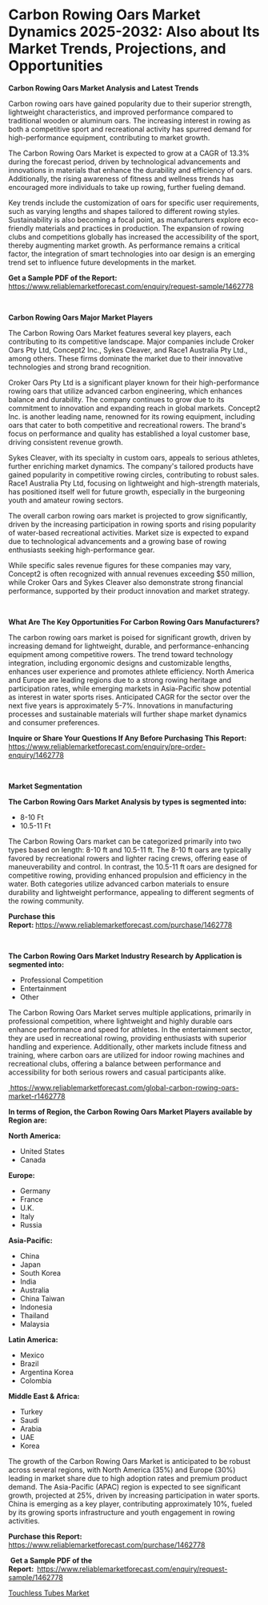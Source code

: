 <p><h1>Carbon Rowing Oars Market Dynamics 2025-2032: Also about Its Market Trends, Projections, and Opportunities</h1></p><p><strong>Carbon Rowing Oars Market Analysis and Latest Trends</strong></p>
<p><p>Carbon rowing oars have gained popularity due to their superior strength, lightweight characteristics, and improved performance compared to traditional wooden or aluminum oars. The increasing interest in rowing as both a competitive sport and recreational activity has spurred demand for high-performance equipment, contributing to market growth. </p><p>The Carbon Rowing Oars Market is expected to grow at a CAGR of 13.3% during the forecast period, driven by technological advancements and innovations in materials that enhance the durability and efficiency of oars. Additionally, the rising awareness of fitness and wellness trends has encouraged more individuals to take up rowing, further fueling demand.</p><p>Key trends include the customization of oars for specific user requirements, such as varying lengths and shapes tailored to different rowing styles. Sustainability is also becoming a focal point, as manufacturers explore eco-friendly materials and practices in production. The expansion of rowing clubs and competitions globally has increased the accessibility of the sport, thereby augmenting market growth. As performance remains a critical factor, the integration of smart technologies into oar design is an emerging trend set to influence future developments in the market.</p></p>
<p><strong>Get a Sample PDF of the Report:&nbsp;</strong> <a href="https://www.reliablemarketforecast.com/enquiry/request-sample/1462778?utm_campaign=2249&utm_medium=2&utm_source=Github&utm_content=ia&utm_term=09022025&utm_id=carbon-rowing-oars">https://www.reliablemarketforecast.com/enquiry/request-sample/1462778</a></p>
<p>&nbsp;</p>
<p><strong>Carbon Rowing Oars Major Market Players</strong></p>
<p><p>The Carbon Rowing Oars Market features several key players, each contributing to its competitive landscape. Major companies include Croker Oars Pty Ltd, Concept2 Inc., Sykes Cleaver, and Race1 Australia Pty Ltd., among others. These firms dominate the market due to their innovative technologies and strong brand recognition.</p><p>Croker Oars Pty Ltd is a significant player known for their high-performance rowing oars that utilize advanced carbon engineering, which enhances balance and durability. The company continues to grow due to its commitment to innovation and expanding reach in global markets. Concept2 Inc. is another leading name, renowned for its rowing equipment, including oars that cater to both competitive and recreational rowers. The brand's focus on performance and quality has established a loyal customer base, driving consistent revenue growth.</p><p>Sykes Cleaver, with its specialty in custom oars, appeals to serious athletes, further enriching market dynamics. The company's tailored products have gained popularity in competitive rowing circles, contributing to robust sales. Race1 Australia Pty Ltd, focusing on lightweight and high-strength materials, has positioned itself well for future growth, especially in the burgeoning youth and amateur rowing sectors.</p><p>The overall carbon rowing oars market is projected to grow significantly, driven by the increasing participation in rowing sports and rising popularity of water-based recreational activities. Market size is expected to expand due to technological advancements and a growing base of rowing enthusiasts seeking high-performance gear.</p><p>While specific sales revenue figures for these companies may vary, Concept2 is often recognized with annual revenues exceeding $50 million, while Croker Oars and Sykes Cleaver also demonstrate strong financial performance, supported by their product innovation and market strategy.</p></p>
<p>&nbsp;</p>
<p><strong>What Are The Key Opportunities For Carbon Rowing Oars Manufacturers?</strong></p>
<p><p>The carbon rowing oars market is poised for significant growth, driven by increasing demand for lightweight, durable, and performance-enhancing equipment among competitive rowers. The trend toward technology integration, including ergonomic designs and customizable lengths, enhances user experience and promotes athlete efficiency. North America and Europe are leading regions due to a strong rowing heritage and participation rates, while emerging markets in Asia-Pacific show potential as interest in water sports rises. Anticipated CAGR for the sector over the next five years is approximately 5-7%. Innovations in manufacturing processes and sustainable materials will further shape market dynamics and consumer preferences.</p></p>
<p><strong>Inquire or Share Your Questions If Any Before Purchasing This Report:</strong> <a href="https://www.reliablemarketforecast.com/enquiry/pre-order-enquiry/1462778?utm_campaign=2249&utm_medium=2&utm_source=Github&utm_content=ia&utm_term=09022025&utm_id=carbon-rowing-oars">https://www.reliablemarketforecast.com/enquiry/pre-order-enquiry/1462778</a></p>
<p>&nbsp;</p>
<p><strong>Market Segmentation</strong></p>
<p><strong>The Carbon Rowing Oars Market Analysis by types is segmented into:</strong></p>
<p><ul><li>8-10 Ft</li><li>10.5-11 Ft</li></ul></p>
<p><p>The Carbon Rowing Oars market can be categorized primarily into two types based on length: 8-10 ft and 10.5-11 ft. The 8-10 ft oars are typically favored by recreational rowers and lighter racing crews, offering ease of maneuverability and control. In contrast, the 10.5-11 ft oars are designed for competitive rowing, providing enhanced propulsion and efficiency in the water. Both categories utilize advanced carbon materials to ensure durability and lightweight performance, appealing to different segments of the rowing community.</p></p>
<p><strong>Purchase this Report:&nbsp;</strong><a href="https://www.reliablemarketforecast.com/purchase/1462778?utm_campaign=2249&utm_medium=2&utm_source=Github&utm_content=ia&utm_term=09022025&utm_id=carbon-rowing-oars">https://www.reliablemarketforecast.com/purchase/1462778</a></p>
<p>&nbsp;</p>
<p><strong>The Carbon Rowing Oars Market Industry Research by Application is segmented into:</strong></p>
<p><ul><li>Professional Competition</li><li>Entertainment</li><li>Other</li></ul></p>
<p><p>The Carbon Rowing Oars Market serves multiple applications, primarily in professional competition, where lightweight and highly durable oars enhance performance and speed for athletes. In the entertainment sector, they are used in recreational rowing, providing enthusiasts with superior handling and experience. Additionally, other markets include fitness and training, where carbon oars are utilized for indoor rowing machines and recreational clubs, offering a balance between performance and accessibility for both serious rowers and casual participants alike.</p></p>
<p><a href="https://www.reliablemarketforecast.com/global-carbon-rowing-oars-market-r1462778?utm_campaign=2249&utm_medium=2&utm_source=Github&utm_content=ia&utm_term=09022025&utm_id=carbon-rowing-oars">&nbsp;https://www.reliablemarketforecast.com/global-carbon-rowing-oars-market-r1462778</a></p>
<p><strong>In terms of Region, the Carbon Rowing Oars Market Players available by Region are:</strong></p>
<p>
    <p> <strong> North America: </strong>
        <ul>
            <li>United States</li>
            <li>Canada</li>
        </ul>
        </p> 
    <p> <strong> Europe: </strong>
        <ul>
            <li>Germany</li>
            <li>France</li>
            <li>U.K.</li>
            <li>Italy</li>
            <li>Russia</li>
        </ul>
        </p> 
    <p> <strong> Asia-Pacific: </strong>
        <ul>
            <li>China</li>
            <li>Japan</li>
            <li>South Korea</li>
            <li>India</li>
            <li>Australia</li>
            <li>China Taiwan</li>
            <li>Indonesia</li>
            <li>Thailand</li>
            <li>Malaysia</li>
        </ul>
        </p> 
    <p> <strong> Latin America: </strong>
        <ul>
            <li>Mexico</li>
            <li>Brazil</li>
            <li>Argentina Korea</li>
            <li>Colombia</li>
        </ul>
        </p> 
    <p> <strong> Middle East & Africa: </strong>
        <ul>
            <li>Turkey</li>
            <li>Saudi</li>
            <li>Arabia</li>
            <li>UAE</li>
            <li>Korea</li>
        </ul>
    </p>
    </p>
<p><p>The growth of the Carbon Rowing Oars Market is anticipated to be robust across several regions, with North America (35%) and Europe (30%) leading in market share due to high adoption rates and premium product demand. The Asia-Pacific (APAC) region is expected to see significant growth, projected at 25%, driven by increasing participation in water sports. China is emerging as a key player, contributing approximately 10%, fueled by its growing sports infrastructure and youth engagement in rowing activities.</p></p>
<p><strong>Purchase this Report: </strong><a href="https://www.reliablemarketforecast.com/purchase/1462778?utm_campaign=2249&utm_medium=2&utm_source=Github&utm_content=ia&utm_term=09022025&utm_id=carbon-rowing-oars">https://www.reliablemarketforecast.com/purchase/1462778</a></p>
<p>&nbsp;<strong>Get a Sample PDF of the Report:&nbsp;&nbsp;</strong><a href="https://www.reliablemarketforecast.com/enquiry/request-sample/1462778?utm_campaign=2249&utm_medium=2&utm_source=Github&utm_content=ia&utm_term=09022025&utm_id=carbon-rowing-oars">https://www.reliablemarketforecast.com/enquiry/request-sample/1462778</a></p>
<p><strong></strong></p>
<p><p><a href="https://github.com/AlisaRowe24/Market-Research-Report-List-1/blob/main/touchless-tubes-market.md?utm_campaign=2249&utm_medium=2&utm_source=Github&utm_content=ia&utm_term=09022025&utm_id=carbon-rowing-oars">Touchless Tubes Market</a></p></p>